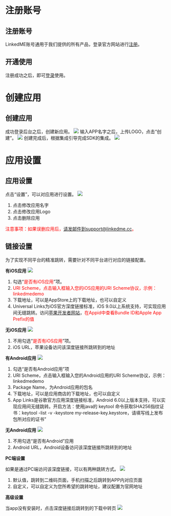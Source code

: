 # 注册账号
## 注册账号
LinkedME账号通用于我们提供的所有产品，登录官方网站进行[注册](https://www.linkedme.cc/dashboard/index.html#/access/signup)。
## 开通使用
注册成功之后，即可[登录](https://www.linkedme.cc/dashboard/index.html#/access/signin)使用。
# 创建应用
## 创建应用
成功登录后台之后，创建新应用。
![](https://www.linkedme.cc/docs/images/2.2.1-1.jpg)
输入APP名字之后，上传LOGO，点击“创建”。
![](https://www.linkedme.cc/docs/images/2.2.1-2.jpg)
创建完成后，根据集成引导完成SDK的集成。
![](https://www.linkedme.cc/docs/images/2.2.1-3.jpg)

# 应用设置
## 应用设置
点击“设置”，可以对应用进行设置。
![](https://www.linkedme.cc/docs/images/2.3.1.jpg)
1. 点击修改应用名字
2. 点击修改应用Logo
3. 点击删除应用

<font color="red">注意事项：如果误删应用后，请发邮件到support@linkedme.cc。</font>

## 链接设置
为了实现不同平台的精准跳转，需要针对不同平台进行对应的链接配置。  

**有iOS应用**
![](https://www.linkedme.cc/docs/images/2.3.2.1-1.jpg)
1. 勾选“<font color="red">是否有iOS应用</font>”项。
2. <font color="red">URI Scheme，点击输入框输入您的iOS应用的URI Scheme协议，示例：linkedmedemo</font>
3. 下载地址，可以是AppStore上的下载地址，也可以自定义
4. Universal Links为iOS官方深度链接标准，iOS 9.0以上系统支持，可实现应用间无缝跳转。访问[苹果开发者网站](https://developer.apple.com/)，<font color="red">在Appid中查看Bundle ID和Apple App Prefix的值</font>

**无iOS应用**
![](https://www.linkedme.cc/docs/images/2.3.2.1-2.jpg)
1. 不用勾选“<font color="red">是否有iOS应用</font>”项。
2. iOS URL，苹果设备访问该深度链接所跳转到的地址

**有Android应用**
![](https://www.linkedme.cc/docs/images/2.3.2.2-1.jpg)
1. 勾选“是否有Android应用”项
2. URI Scheme，点击输入框输入您的Android应用的URI Scheme协议，示例：linkedmedemo
3. Package Name，为Android应用的包名
4. 下载地址，可以是应用商店的下载地址，也可以自定义
5. App Links是谷歌官方应用深度链接标准，Android 6.0以上版本支持，可以实现应用间无缝跳转。开启方法：使用java的 keytool 命令获取SHA256指纹证书：keytool -list -v -keystore my-release-key.keystore，请填写线上发布包所对应的证书”

**无Android应用**
![](https://www.linkedme.cc/docs/images/2.3.2.2-2.jpg)
1. 不用勾选“是否有Android”应用
2. Android URL，Android设备访问该深度链接所跳转到的地址

**PC端设置**  

如果是通过PC端访问该深度链接，可以有两种跳转方式。
![](https://www.linkedme.cc/docs/images/2.3.2.2-3.jpg)
1. 默认值，跳转到二维码页面，手机扫描之后跳转到APP内对应页面
2. 自定义，可以自定义为您所希望的跳转地址，建议配置为官网地址

**高级设置**  

当app没有安装时，点击深度链接后跳转到的下载中转页
![](https://www.linkedme.cc/docs/images/2.3.2.2-4.jpg)